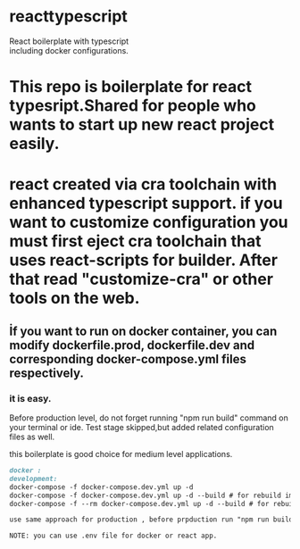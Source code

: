 # reacttypescript
React boilerplate with typescript  
including docker configurations. 


# This repo is boilerplate for react typesript.Shared for people who wants to start up new react project easily. 
# react created via cra toolchain with enhanced typescript support. if you want to customize configuration you must first eject cra toolchain that uses react-scripts for builder. After that read "customize-cra" or other tools on the web. 

## İf you want to run on docker container, you can modify dockerfile.prod, dockerfile.dev and corresponding docker-compose.yml files respectively. 
### it is easy. 

Before production level, do not forget running "npm run build" command on your terminal or ide. 
Test stage skipped,but added related configuration files as well. 

this boilerplate is good choice for medium level applications. 
```markdown
docker : 
development: 
docker-compose -f docker-compose.dev.yml up -d 
docker-compose -f docker-compose.dev.yml up -d --build # for rebuild images and container respectively 
docker-compose -f --rm docker-compose.dev.yml up -d --build # for rebuild images and container respectively and when you shutdown docker it will remove image and container too. 

use same approach for production , before prpduction run "npm run build" 

NOTE: you can use .env file for docker or react app.
